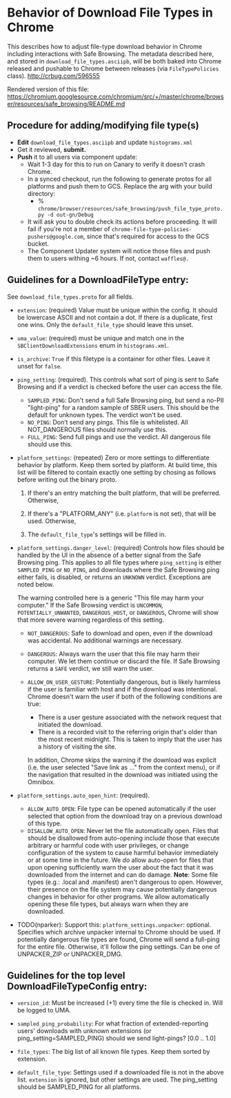 # Behavior of Download File Types in Chrome

This describes how to adjust file-type download behavior in
Chrome including interactions with Safe Browsing. The metadata described
here, and stored in `download_file_types.asciipb`, will be both baked into
Chrome released and pushable to Chrome between releases (via
`FileTypePolicies` class).  http://crbug.com/596555

Rendered version of this file: https://chromium.googlesource.com/chromium/src/+/master/chrome/browser/resources/safe_browsing/README.md


## Procedure for adding/modifying file type(s)
  * **Edit** `download_file_types.asciipb` and update `histograms.xml`
  * Get it reviewed, **submit.**
  * **Push** it to all users via component update:
    * Wait 1-3 day for this to run on Canary to verify it doesn't crash Chrome.
    * In a synced checkout, run the following to generate protos for all
      platforms and push them to GCS. Replace the arg with your build directory:
        * % `chrome/browser/resources/safe_browsing/push_file_type_proto.py -d
          out-gn/Debug`
    * It will ask you to double check its actions before proceeding.  It will
      fail if you're not a member of
      `chrome-file-type-policies-pushers@google.com`, since that's required for
      access to the GCS bucket.
    * The Component Updater system will notice those files and push them to
      users withing ~6 hours. If not, contact `waffles@.`


## Guidelines for a DownloadFileType entry:
See `download_file_types.proto` for all fields.

  * `extension`: (required) Value must be unique within the config. It should be
    lowercase ASCII and not contain a dot. If there _is_ a duplicate,
    first one wins. Only the `default_file_type` should leave this unset.

  * `uma_value`: (required) must be unique and match one in the
    `SBClientDownloadExtensions` enum in `histograms.xml`.

  * `is_archive`: `True` if this filetype is a container for other files.
     Leave it unset for `false`.

  * `ping_setting`:  (required). This controls what sort of ping is sent
     to Safe Browsing and if a verdict is checked before the user can
     access the file.

    * `SAMPLED_PING`: Don't send a full Safe Browsing ping, but
       send a no-PII "light-ping" for a random sample of SBER users.
       This should be the default for unknown types. The verdict won't
       be used.
    * `NO_PING`:  Don’t send any pings. This file is whitelisted. All
      NOT_DANGEROUS files should normally use this.
    * `FULL_PING`: Send full pings and use the verdict. All dangerous
      file should use this.

  * `platform_settings`: (repeated) Zero or more settings to differentiate
     behavior by platform. Keep them sorted by platform. At build time,
     this list will be filtered to contain exactly one setting by chosing
     as follows before writing out the binary proto.

       1. If there's an entry matching the built platform,
         that will be preferred. Otherwise,

       2. If there's a "PLATFORM_ANY" (i.e. `platform` is not set),
       that will be used. Otherwise,

       3. The `default_file_type`'s settings will be filled in.

  * `platform_settings.danger_level`: (required) Controls how files should be
    handled by the UI in the absence of a better signal from the Safe Browsing
    ping. This applies to all file types where `ping_setting` is either
    `SAMPLED_PING` or `NO_PING`, and downloads where the Safe Browsing ping
    either fails, is disabled, or returns an `UNKNOWN` verdict. Exceptions are
    noted below.

    The warning controlled here is a generic "This file may harm your computer."
    If the Safe Browsing verdict is `UNCOMMON`, `POTENTIALLY_UNWANTED`,
    `DANGEROUS_HOST`, or `DANGEROUS`, Chrome will show that more severe warning
    regardless of this setting.

    * `NOT_DANGEROUS`: Safe to download and open, even if the download
       was accidental. No additional warnings are necessary.
    * `DANGEROUS`: Always warn the user that this file may harm their
      computer. We let them continue or discard the file. If Safe
      Browsing returns a `SAFE` verdict, we still warn the user.
    * `ALLOW_ON_USER_GESTURE`: Potentially dangerous, but is likely harmless if
      the user is familiar with host and if the download was intentional. Chrome
      doesn't warn the user if both of the following conditions are true:

        * There is a user gesture associated with the network request that
          initiated the download.
        * There is a recorded visit to the referring origin that's older than
          the most recent midnight. This is taken to imply that the user has a
          history of visiting the site.

      In addition, Chrome skips the warning if the download was explicit (i.e.
      the user selected "Save link as ..." from the context menu), or if the
      navigation that resulted in the download was initiated using the Omnibox.

  * `platform_settings.auto_open_hint`: (required).
    * `ALLOW_AUTO_OPEN`: File type can be opened automatically if the user
      selected that option from the download tray on a previous download
      of this type.
    * `DISALLOW_AUTO_OPEN`:  Never let the file automatically open.
      Files that should be disallowed from auto-opening include those that
      execute arbitrary or harmful code with user privileges, or change
      configuration of the system to cause harmful behavior immediately
      or at some time in the future. We *do* allow auto-open for files
      that upon opening sufficiently warn the user about the fact that it
      was downloaded from the internet and can do damage. **Note**:
      Some file types (e.g.: .local and .manifest) aren't dangerous
      to open. However, their presence on the file system may cause
      potentially dangerous changes in behavior for other programs. We
      allow automatically opening these file types, but always warn when
      they are downloaded.

  * TODO(nparker): Support this: `platform_settings.unpacker`:
     optional. Specifies which archive unpacker internal to Chrome
     should be used. If potentially dangerous file types are found,
     Chrome will send a full-ping for the entire file. Otherwise, it'll
     follow the ping settings. Can be one of UNPACKER_ZIP or UNPACKER_DMG.

## Guidelines for the top level DownloadFileTypeConfig entry:
  * `version_id`: Must be increased (+1) every time the file is checked in.
     Will be logged to UMA.

  * `sampled_ping_probability`: For what fraction of extended-reporting
    users' downloads with unknown extensions (or
    ping_setting=SAMPLED_PING) should we send light-pings? [0.0 .. 1.0]

  * `file_types`: The big list of all known file types. Keep them
     sorted by extension.

  * `default_file_type`: Settings used if a downloaded file is not in
    the above list. `extension` is ignored, but other settings are used.
    The ping_setting should be SAMPLED_PING for all platforms.

